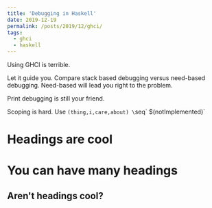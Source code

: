 ```yaml
---
title: 'Debugging in Haskell'
date: 2019-12-19
permalink: /posts/2019/12/ghci/
tags:
  - ghci
  - haskell
---
```


Using GHCI is terrible.

Let it guide you.
Compare stack based debugging versus need-based debugging.
Need-based will lead you right to the problem.

Print debugging is still your friend.

Scoping is hard.
Use `(thing,i,care,about) \`seq\` $(notImplemented)`

Headings are cool
======

You can have many headings
======

Aren't headings cool?
------